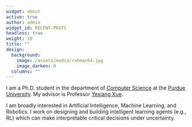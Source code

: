 ```yaml
---
widget: about
active: true
author: admin
widget_id: RECENT-POSTS
headless: true
weight: 10
title: ""
design:
  background:
    image: /assets/media/rahman64.jpg
    image_darken: 0
  columns: ""
---
```

I am a Ph.D. student in the department of [Computer Science](https://www.cs.purdue.edu/) at the [Purdue University](https://www.purdue.edu/). My advisor is Professor [Yexiang Xue](https://www.cs.purdue.edu/homes/yexiang/).

I am broadly interested in Artificial Intelligence, Machine Learning, and Robotics. I work on designing and building intelligent learning agents (e.g., RL) which can make interpretable critical decisions under uncertainty.